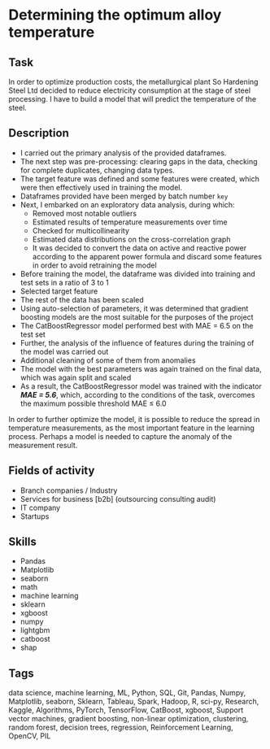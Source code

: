 # Determining the optimum alloy temperature


## Task
In order to optimize production costs, the metallurgical plant So Hardening Steel Ltd decided to reduce electricity consumption at the stage of steel processing. I have to build a model that will predict the temperature of the steel.

## Description
* I carried out the primary analysis of the provided dataframes.
* The next step was pre-processing: clearing gaps in the data, checking for complete duplicates, changing data types.
* The target feature was defined and some features were created, which were then effectively used in training the model.
* Dataframes provided have been merged by batch number `key`
* Next, I embarked on an exploratory data analysis, during which:
    * Removed most notable outliers
    * Estimated results of temperature measurements over time
    * Checked for multicollinearity
    * Estimated data distributions on the cross-correlation graph
    * It was decided to convert the data on active and reactive power according to the apparent power formula and discard some features in order to avoid retraining the model
* Before training the model, the dataframe was divided into training and test sets in a ratio of 3 to 1
* Selected target feature
* The rest of the data has been scaled
* Using auto-selection of parameters, it was determined that gradient boosting models are the most suitable for the purposes of the project
* The CatBoostRegressor model performed best with MAE = 6.5 on the test set
* Further, the analysis of the influence of features during the training of the model was carried out
* Additional cleaning of some of them from anomalies
* The model with the best parameters was again trained on the final data, which was again split and scaled
* As a result, the CatBoostRegressor model was trained with the indicator ***MAE = 5.6***, which, according to the conditions of the task, overcomes the maximum possible threshold MAE ≤ 6.0

In order to further optimize the model, it is possible to reduce the spread in temperature measurements, as the most important feature in the learning process. Perhaps a model is needed to capture the anomaly of the measurement result.

## Fields of activity

* Branch companies / Industry
* Services for business [b2b] (outsourcing consulting audit)
* IT company
* Startups

## Skills

* Pandas
* Matplotlib 
* seaborn 
* math
* machine learning
* sklearn
* xgboost
* numpy
* lightgbm
* catboost
* shap

## Tags

data science, machine learning, ML, Python, SQL, Git, Pandas, Numpy, Matplotlib, seaborn, Sklearn, Tableau, Spark, Hadoop, R, sci-py, Research, Kaggle, Algorithms, PyTorch, TensorFlow, CatBoost, xgboost, Support vector machines, gradient boosting, non-linear optimization, clustering, random forest, decision trees, regression, Reinforcement Learning, OpenCV, PIL
